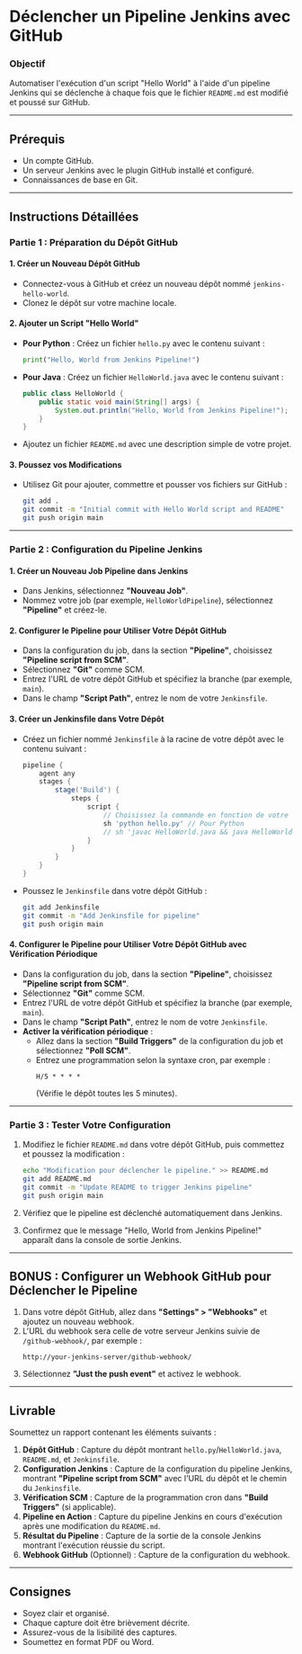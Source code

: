 #  Déclencher un Pipeline Jenkins avec GitHub

### Objectif
Automatiser l'exécution d'un script "Hello World" à l'aide d'un pipeline Jenkins qui se déclenche à chaque fois que le fichier `README.md` est modifié et poussé sur GitHub.

---

## Prérequis

- Un compte GitHub.
- Un serveur Jenkins avec le plugin GitHub installé et configuré.
- Connaissances de base en Git.

---

## Instructions Détaillées

### Partie 1 : Préparation du Dépôt GitHub

#### 1. Créer un Nouveau Dépôt GitHub
- Connectez-vous à GitHub et créez un nouveau dépôt nommé `jenkins-hello-world`.
- Clonez le dépôt sur votre machine locale.

#### 2. Ajouter un Script "Hello World"
- **Pour Python** : Créez un fichier `hello.py` avec le contenu suivant :
  ```python
  print("Hello, World from Jenkins Pipeline!")
  ```
- **Pour Java** : Créez un fichier `HelloWorld.java` avec le contenu suivant :
  ```java
  public class HelloWorld {
      public static void main(String[] args) {
          System.out.println("Hello, World from Jenkins Pipeline!");
      }
  }
  ```
- Ajoutez un fichier `README.md` avec une description simple de votre projet.

#### 3. Poussez vos Modifications
- Utilisez Git pour ajouter, commettre et pousser vos fichiers sur GitHub :
  ```bash
  git add .
  git commit -m "Initial commit with Hello World script and README"
  git push origin main
  ```

---

### Partie 2 : Configuration du Pipeline Jenkins

#### 1. Créer un Nouveau Job Pipeline dans Jenkins
- Dans Jenkins, sélectionnez **"Nouveau Job"**.
- Nommez votre job (par exemple, `HelloWorldPipeline`), sélectionnez **"Pipeline"** et créez-le.

#### 2. Configurer le Pipeline pour Utiliser Votre Dépôt GitHub
- Dans la configuration du job, dans la section **"Pipeline"**, choisissez **"Pipeline script from SCM"**.
- Sélectionnez **"Git"** comme SCM.
- Entrez l'URL de votre dépôt GitHub et spécifiez la branche (par exemple, `main`).
- Dans le champ **"Script Path"**, entrez le nom de votre `Jenkinsfile`.

#### 3. Créer un Jenkinsfile dans Votre Dépôt
- Créez un fichier nommé `Jenkinsfile` à la racine de votre dépôt avec le contenu suivant :
  ```groovy
  pipeline {
      agent any
      stages {
          stage('Build') {
              steps {
                  script {
                      // Choisissez la commande en fonction de votre script
                      sh 'python hello.py' // Pour Python
                      // sh 'javac HelloWorld.java && java HelloWorld' // Pour Java
                  }
              }
          }
      }
  }
  ```
- Poussez le `Jenkinsfile` dans votre dépôt GitHub :
  ```bash
  git add Jenkinsfile
  git commit -m "Add Jenkinsfile for pipeline"
  git push origin main
  ```

#### 4. Configurer le Pipeline pour Utiliser Votre Dépôt GitHub avec Vérification Périodique
- Dans la configuration du job, dans la section **"Pipeline"**, choisissez **"Pipeline script from SCM"**.
- Sélectionnez **"Git"** comme SCM.
- Entrez l'URL de votre dépôt GitHub et spécifiez la branche (par exemple, `main`).
- Dans le champ **"Script Path"**, entrez le nom de votre `Jenkinsfile`.
- **Activer la vérification périodique** :
  - Allez dans la section **"Build Triggers"** de la configuration du job et sélectionnez **"Poll SCM"**.
  - Entrez une programmation selon la syntaxe cron, par exemple :
    ```
    H/5 * * * *
    ```
    (Vérifie le dépôt toutes les 5 minutes).

---

### Partie 3 : Tester Votre Configuration

1. Modifiez le fichier `README.md` dans votre dépôt GitHub, puis commettez et poussez la modification :
   ```bash
   echo "Modification pour déclencher le pipeline." >> README.md
   git add README.md
   git commit -m "Update README to trigger Jenkins pipeline"
   git push origin main
   ```

2. Vérifiez que le pipeline est déclenché automatiquement dans Jenkins.

3. Confirmez que le message "Hello, World from Jenkins Pipeline!" apparaît dans la console de sortie Jenkins.

---

## BONUS : Configurer un Webhook GitHub pour Déclencher le Pipeline

1. Dans votre dépôt GitHub, allez dans **"Settings" > "Webhooks"** et ajoutez un nouveau webhook.
2. L'URL du webhook sera celle de votre serveur Jenkins suivie de `/github-webhook/`, par exemple :
   ```
   http://your-jenkins-server/github-webhook/
   ```
3. Sélectionnez **"Just the push event"** et activez le webhook.

---

## Livrable

Soumettez un rapport contenant les éléments suivants :

1. **Dépôt GitHub** : Capture du dépôt montrant `hello.py`/`HelloWorld.java`, `README.md`, et `Jenkinsfile`.
2. **Configuration Jenkins** : Capture de la configuration du pipeline Jenkins, montrant **"Pipeline script from SCM"** avec l'URL du dépôt et le chemin du `Jenkinsfile`.
3. **Vérification SCM** : Capture de la programmation cron dans **"Build Triggers"** (si applicable).
4. **Pipeline en Action** : Capture du pipeline Jenkins en cours d'exécution après une modification du `README.md`.
5. **Résultat du Pipeline** : Capture de la sortie de la console Jenkins montrant l'exécution réussie du script.
6. **Webhook GitHub** (Optionnel) : Capture de la configuration du webhook.

---

## Consignes

- Soyez clair et organisé.
- Chaque capture doit être brièvement décrite.
- Assurez-vous de la lisibilité des captures.
- Soumettez en format PDF ou Word.
```
